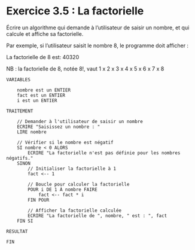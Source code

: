 # Exercice 3.5 : La factorielle
Écrire un algorithme qui demande à l’utilisateur de saisir un nombre, et qui calcule et affiche sa factorielle.

Par exemple, si l’utilisateur saisit le nombre 8, le programme doit afficher :

La factorielle de 8 est: 40320

NB : la factorielle de 8, notée 8!, vaut 1 x 2 x 3 x 4 x 5 x 6 x 7 x 8

````
VARIABLES

	nombre est un ENTIER
	fact est un ENTIER
	i est un ENTIER

TRAITEMENT

	// Demander à l'utilisateur de saisir un nombre
	ECRIRE "Saisissez un nombre : "
	LIRE nombre

	// Vérifier si le nombre est négatif
	SI nombre < 0 ALORS
		ECRIRE "La factorielle n'est pas définie pour les nombres négatifs."
	SINON
		// Initialiser la factorielle à 1
		fact <-- 1

		// Boucle pour calculer la factorielle
		POUR i DE 1 À nombre FAIRE
			fact <-- fact * i
		FIN POUR

		// Afficher la factorielle calculée
		ECRIRE "La factorielle de ", nombre, " est : ", fact
	FIN SI

RESULTAT

FIN
````